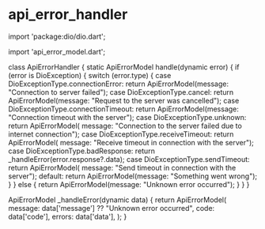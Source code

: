# api_error_handler


import 'package:dio/dio.dart';

import 'api_error_model.dart';

class ApiErrorHandler {
  static ApiErrorModel handle(dynamic error) {
    if (error is DioException) {
      switch (error.type) {
        case DioExceptionType.connectionError:
          return ApiErrorModel(message: "Connection to server failed");
        case DioExceptionType.cancel:
          return ApiErrorModel(message: "Request to the server was cancelled");
        case DioExceptionType.connectionTimeout:
          return ApiErrorModel(message: "Connection timeout with the server");
        case DioExceptionType.unknown:
          return ApiErrorModel(
              message:
                  "Connection to the server failed due to internet connection");
        case DioExceptionType.receiveTimeout:
          return ApiErrorModel(
              message: "Receive timeout in connection with the server");
        case DioExceptionType.badResponse:
          return _handleError(error.response?.data);
        case DioExceptionType.sendTimeout:
          return ApiErrorModel(
              message: "Send timeout in connection with the server");
        default:
          return ApiErrorModel(message: "Something went wrong");
      }
    } else {
      return ApiErrorModel(message: "Unknown error occurred");
    }
  }
}

ApiErrorModel _handleError(dynamic data) {
  return ApiErrorModel(
    message: data['message'] ?? "Unknown error occurred",
    code: data['code'],
    errors: data['data'],
  );
}
